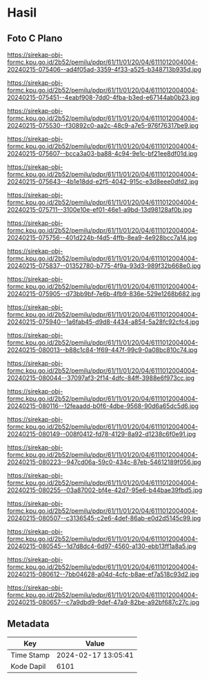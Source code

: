 # Hasil

## Foto C Plano

https://sirekap-obj-formc.kpu.go.id/2b52/pemilu/pdpr/61/11/01/20/04/6111012004004-20240215-075406--ad4f05ad-3359-4f33-a525-b348713b935d.jpg

https://sirekap-obj-formc.kpu.go.id/2b52/pemilu/pdpr/61/11/01/20/04/6111012004004-20240215-075451--4eabf908-7dd0-4fba-b3ed-e67144ab0b23.jpg

https://sirekap-obj-formc.kpu.go.id/2b52/pemilu/pdpr/61/11/01/20/04/6111012004004-20240215-075530--f30892c0-aa2c-48c9-a7e5-976f76317be9.jpg

https://sirekap-obj-formc.kpu.go.id/2b52/pemilu/pdpr/61/11/01/20/04/6111012004004-20240215-075607--bcca3a03-ba88-4c94-9e1c-bf21ee8df01d.jpg

https://sirekap-obj-formc.kpu.go.id/2b52/pemilu/pdpr/61/11/01/20/04/6111012004004-20240215-075643--4b1e18dd-e2f5-4042-915c-e3d8eee0dfd2.jpg

https://sirekap-obj-formc.kpu.go.id/2b52/pemilu/pdpr/61/11/01/20/04/6111012004004-20240215-075711--3100e10e-ef01-46e1-a9bd-13d98128af0b.jpg

https://sirekap-obj-formc.kpu.go.id/2b52/pemilu/pdpr/61/11/01/20/04/6111012004004-20240215-075756--401d224b-f4d5-4ffb-8ea9-4e928bcc7a14.jpg

https://sirekap-obj-formc.kpu.go.id/2b52/pemilu/pdpr/61/11/01/20/04/6111012004004-20240215-075837--01352780-b775-4f9a-93d3-989f32b668e0.jpg

https://sirekap-obj-formc.kpu.go.id/2b52/pemilu/pdpr/61/11/01/20/04/6111012004004-20240215-075905--d73bb9bf-7e6b-4fb9-836e-529e1268b682.jpg

https://sirekap-obj-formc.kpu.go.id/2b52/pemilu/pdpr/61/11/01/20/04/6111012004004-20240215-075940--1a6fab45-d9d8-4434-a854-5a28fc92cfc4.jpg

https://sirekap-obj-formc.kpu.go.id/2b52/pemilu/pdpr/61/11/01/20/04/6111012004004-20240215-080013--b88c1c84-1f69-447f-99c9-0a08bc810c74.jpg

https://sirekap-obj-formc.kpu.go.id/2b52/pemilu/pdpr/61/11/01/20/04/6111012004004-20240215-080044--37097af3-2f14-4dfc-84ff-3988e6f973cc.jpg

https://sirekap-obj-formc.kpu.go.id/2b52/pemilu/pdpr/61/11/01/20/04/6111012004004-20240215-080116--12feaadd-b0f6-4dbe-9568-90d6a65dc5d6.jpg

https://sirekap-obj-formc.kpu.go.id/2b52/pemilu/pdpr/61/11/01/20/04/6111012004004-20240215-080149--008f0412-fd78-4129-8a92-d1238c6f0e91.jpg

https://sirekap-obj-formc.kpu.go.id/2b52/pemilu/pdpr/61/11/01/20/04/6111012004004-20240215-080223--947cd06a-59c0-434c-87eb-54612189f056.jpg

https://sirekap-obj-formc.kpu.go.id/2b52/pemilu/pdpr/61/11/01/20/04/6111012004004-20240215-080255--03a87002-bf4e-42d7-95e6-b44bae39fbd5.jpg

https://sirekap-obj-formc.kpu.go.id/2b52/pemilu/pdpr/61/11/01/20/04/6111012004004-20240215-080507--c3136545-c2e6-4def-86ab-e0d2d5145c99.jpg

https://sirekap-obj-formc.kpu.go.id/2b52/pemilu/pdpr/61/11/01/20/04/6111012004004-20240215-080545--1d7d8dc4-6d97-4560-a130-ebb13ff1a8a5.jpg

https://sirekap-obj-formc.kpu.go.id/2b52/pemilu/pdpr/61/11/01/20/04/6111012004004-20240215-080612--7bb04628-a04d-4cfc-b8ae-ef7a518c93d2.jpg

https://sirekap-obj-formc.kpu.go.id/2b52/pemilu/pdpr/61/11/01/20/04/6111012004004-20240215-080657--c7a9dbd9-9def-47a9-82be-a92bf687c27c.jpg


## Metadata

| Key        | Value               |
| ---------- | ------------------- |
| Time Stamp | 2024-02-17 13:05:41 |
| Kode Dapil | 6101                |



